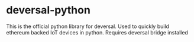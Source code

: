 # deversal-python
This is the official python library for deversal. Used to quickly build ethereum backed IoT devices in python. Requires deversal bridge installed
